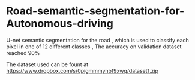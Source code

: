 # Road-semantic-segmentation-for-Autonomous-driving
U-net semantic segmentation for the road , which is used to classify each pixel in one of 12 different classes , The accuracy on validation dataset reached 90%

The dataset used can be fount at https://www.dropbox.com/s/0pigmmmynbf9xwq/dataset1.zip
